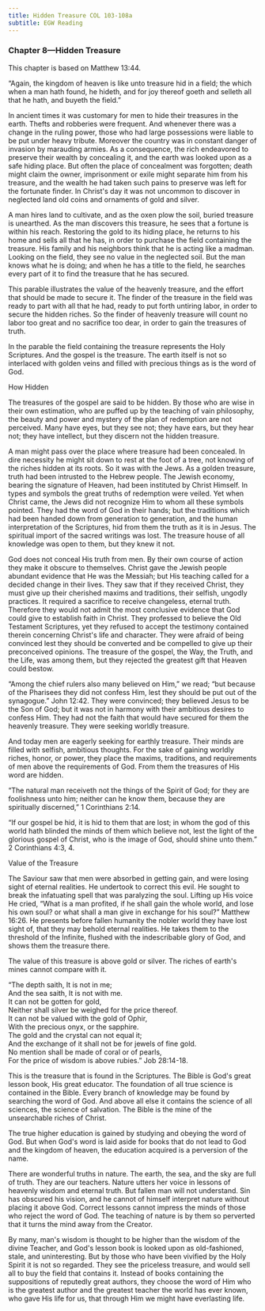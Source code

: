 ```yaml
---
title: Hidden Treasure COL 103-108a
subtitle: EGW Reading
---
```


### Chapter 8—Hidden Treasure

This chapter is based on Matthew 13:44.

“Again, the kingdom of heaven is like unto treasure hid in a field; the which when a man hath found, he hideth, and for joy thereof goeth and selleth all that he hath, and buyeth the field.”

In ancient times it was customary for men to hide their treasures in the earth. Thefts and robberies were frequent. And whenever there was a change in the ruling power, those who had large possessions were liable to be put under heavy tribute. Moreover the country was in constant danger of invasion by marauding armies. As a consequence, the rich endeavored to preserve their wealth by concealing it, and the earth was looked upon as a safe hiding place. But often the place of concealment was forgotten; death might claim the owner, imprisonment or exile might separate him from his treasure, and the wealth he had taken such pains to preserve was left for the fortunate finder. In Christ's day it was not uncommon to discover in neglected land old coins and ornaments of gold and silver.

A man hires land to cultivate, and as the oxen plow the soil, buried treasure is unearthed. As the man discovers this treasure, he sees that a fortune is within his reach. Restoring the gold to its hiding place, he returns to his home and sells all that he has, in order to purchase the field containing the treasure. His family and his neighbors think that he is acting like a madman. Looking on the field, they see no value in the neglected soil. But the man knows what he is doing; and when he has a title to the field, he searches every part of it to find the treasure that he has secured.

This parable illustrates the value of the heavenly treasure, and the effort that should be made to secure it. The finder of the treasure in the field was ready to part with all that he had, ready to put forth untiring labor, in order to secure the hidden riches. So the finder of heavenly treasure will count no labor too great and no sacrifice too dear, in order to gain the treasures of truth.

In the parable the field containing the treasure represents the Holy Scriptures. And the gospel is the treasure. The earth itself is not so interlaced with golden veins and filled with precious things as is the word of God.

How Hidden

The treasures of the gospel are said to be hidden. By those who are wise in their own estimation, who are puffed up by the teaching of vain philosophy, the beauty and power and mystery of the plan of redemption are not perceived. Many have eyes, but they see not; they have ears, but they hear not; they have intellect, but they discern not the hidden treasure.

A man might pass over the place where treasure had been concealed. In dire necessity he might sit down to rest at the foot of a tree, not knowing of the riches hidden at its roots. So it was with the Jews. As a golden treasure, truth had been intrusted to the Hebrew people. The Jewish economy, bearing the signature of Heaven, had been instituted by Christ Himself. In types and symbols the great truths of redemption were veiled. Yet when Christ came, the Jews did not recognize Him to whom all these symbols pointed. They had the word of God in their hands; but the traditions which had been handed down from generation to generation, and the human interpretation of the Scriptures, hid from them the truth as it is in Jesus. The spiritual import of the sacred writings was lost. The treasure house of all knowledge was open to them, but they knew it not.

God does not conceal His truth from men. By their own course of action they make it obscure to themselves. Christ gave the Jewish people abundant evidence that He was the Messiah; but His teaching called for a decided change in their lives. They saw that if they received Christ, they must give up their cherished maxims and traditions, their selfish, ungodly practices. It required a sacrifice to receive changeless, eternal truth. Therefore they would not admit the most conclusive evidence that God could give to establish faith in Christ. They professed to believe the Old Testament Scriptures, yet they refused to accept the testimony contained therein concerning Christ's life and character. They were afraid of being convinced lest they should be converted and be compelled to give up their preconceived opinions. The treasure of the gospel, the Way, the Truth, and the Life, was among them, but they rejected the greatest gift that Heaven could bestow.

“Among the chief rulers also many believed on Him,” we read; “but because of the Pharisees they did not confess Him, lest they should be put out of the synagogue.” John 12:42. They were convinced; they believed Jesus to be the Son of God; but it was not in harmony with their ambitious desires to confess Him. They had not the faith that would have secured for them the heavenly treasure. They were seeking worldly treasure.

And today men are eagerly seeking for earthly treasure. Their minds are filled with selfish, ambitious thoughts. For the sake of gaining worldly riches, honor, or power, they place the maxims, traditions, and requirements of men above the requirements of God. From them the treasures of His word are hidden.

“The natural man receiveth not the things of the Spirit of God; for they are foolishness unto him; neither can he know them, because they are spiritually discerned,” 1 Corinthians 2:14.

“If our gospel be hid, it is hid to them that are lost; in whom the god of this world hath blinded the minds of them which believe not, lest the light of the glorious gospel of Christ, who is the image of God, should shine unto them.” 2 Corinthians 4:3, 4.

Value of the Treasure

The Saviour saw that men were absorbed in getting gain, and were losing sight of eternal realities. He undertook to correct this evil. He sought to break the infatuating spell that was paralyzing the soul. Lifting up His voice He cried, “What is a man profited, if he shall gain the whole world, and lose his own soul? or what shall a man give in exchange for his soul?” Matthew 16:26. He presents before fallen humanity the nobler world they have lost sight of, that they may behold eternal realities. He takes them to the threshold of the Infinite, flushed with the indescribable glory of God, and shows them the treasure there.

The value of this treasure is above gold or silver. The riches of earth's mines cannot compare with it.

“The depth saith, It is not in me;\
And the sea saith, It is not with me.\
It can not be gotten for gold,\
Neither shall silver be weighed for the price thereof.\
It can not be valued with the gold of Ophir,\
With the precious onyx, or the sapphire.\
The gold and the crystal can not equal it;\
And the exchange of it shall not be for jewels of fine gold.\
No mention shall be made of coral or of pearls,\
For the price of wisdom is above rubies.” Job 28:14-18.

This is the treasure that is found in the Scriptures. The Bible is God's great lesson book, His great educator. The foundation of all true science is contained in the Bible. Every branch of knowledge may be found by searching the word of God. And above all else it contains the science of all sciences, the science of salvation. The Bible is the mine of the unsearchable riches of Christ.

The true higher education is gained by studying and obeying the word of God. But when God's word is laid aside for books that do not lead to God and the kingdom of heaven, the education acquired is a perversion of the name.

There are wonderful truths in nature. The earth, the sea, and the sky are full of truth. They are our teachers. Nature utters her voice in lessons of heavenly wisdom and eternal truth. But fallen man will not understand. Sin has obscured his vision, and he cannot of himself interpret nature without placing it above God. Correct lessons cannot impress the minds of those who reject the word of God. The teaching of nature is by them so perverted that it turns the mind away from the Creator.

By many, man's wisdom is thought to be higher than the wisdom of the divine Teacher, and God's lesson book is looked upon as old-fashioned, stale, and uninteresting. But by those who have been vivified by the Holy Spirit it is not so regarded. They see the priceless treasure, and would sell all to buy the field that contains it. Instead of books containing the suppositions of reputedly great authors, they choose the word of Him who is the greatest author and the greatest teacher the world has ever known, who gave His life for us, that through Him we might have everlasting life.